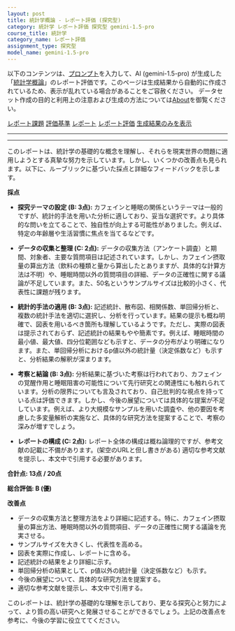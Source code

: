 ```yaml
---
layout: post
title: 統計学概論 - レポート評価 (探究型)
category: 統計学 レポート評価 探究型 gemini-1.5-pro
course_title: 統計学
category_name: レポート評価
assignment_type: 探究型
model_name: gemini-1.5-pro
---
```


以下のコンテンツは、[プロンプト](http://127.0.0.1:8000/generated/統計学/gemini-1.5-pro/prompt_レポート評価-探究型.md)を入力して、AI (gemini-1.5-pro) が生成した「[統計学概論](/contents/統計学/)」のレポート評価です。このページは生成結果から自動的に作成されているため、表示が乱れている場合があることをご容赦ください。
データセット作成の目的と利用上の注意および生成の方法については[About](/About)を御覧ください。

[レポート課題](../レポート課題-探究型)
[評価基準](../評価基準-探究型)
[レポート](../レポート-探究型)
[レポート評価](../レポート評価-探究型)
[生成結果のみを表示](http://127.0.0.1:8000/generated/統計学/gemini-1.5-pro/レポート評価-探究型.md)
  

***
***
  
このレポートは、統計学の基礎的な概念を理解し、それらを現実世界の問題に適用しようとする真摯な努力を示しています。しかし、いくつかの改善点も見られます。以下に、ルーブリックに基づいた採点と詳細なフィードバックを示します。

**採点**

* **探究テーマの設定 (B: 3点):** カフェインと睡眠の関係というテーマは一般的ですが、統計的手法を用いた分析に適しており、妥当な選択です。より具体的な問いを立てることで、独自性が向上する可能性がありました。例えば、特定の年齢層や生活習慣に焦点を当てるなどです。

* **データの収集と整理 (C: 2点):** データの収集方法（アンケート調査）と期間、対象者、主要な質問項目は記述されています。しかし、カフェイン摂取量の算出方法（飲料の種類と量から算出したとありますが、具体的な計算方法は不明）や、睡眠時間以外の質問項目の詳細、データの正確性に関する議論が不足しています。また、50名というサンプルサイズは比較的小さく、代表性に課題が残ります。

* **統計的手法の適用 (B: 3点):** 記述統計、散布図、相関係数、単回帰分析と、複数の統計手法を適切に選択し、分析を行っています。結果の提示も概ね明確で、図表を用いるべき箇所も理解しているようです。ただし、実際の図表は提示されておらず、記述統計の結果もやや簡素です。例えば、睡眠時間の最小値、最大値、四分位範囲なども示すと、データの分布がより明確になります。また、単回帰分析におけるp値以外の統計量（決定係数など）も示すと、分析結果の解釈が深まります。

* **考察と結論 (B: 3点):** 分析結果に基づいた考察は行われており、カフェインの覚醒作用と睡眠阻害の可能性について先行研究との関連性にも触れられています。分析の限界についても言及されており、自己批判的な視点を持っている点は評価できます。しかし、今後の展望については具体的な提案が不足しています。例えば、より大規模なサンプルを用いた調査や、他の要因を考慮した多変量解析の実施など、具体的な研究方法を提案することで、考察の深みが増すでしょう。

* **レポートの構成 (C: 2点):** レポート全体の構成は概ね論理的ですが、参考文献の記載に不備があります。(架空のURLと但し書きがある)  適切な参考文献を提示し、本文中で引用する必要があります。

**合計点: 13点 / 20点**

**総合評価: B (優)**

**改善点**

* データの収集方法と整理方法をより詳細に記述する。特に、カフェイン摂取量の算出方法、睡眠時間以外の質問項目、データの正確性に関する議論を充実させる。
* サンプルサイズを大きくし、代表性を高める。
* 図表を実際に作成し、レポートに含める。
* 記述統計の結果をより詳細に示す。
* 単回帰分析の結果として、p値以外の統計量（決定係数など）も示す。
* 今後の展望について、具体的な研究方法を提案する。
* 適切な参考文献を提示し、本文中で引用する。


このレポートは、統計学の基礎的な理解を示しており、更なる探究心と努力によって、より質の高い研究へと発展させることができるでしょう。上記の改善点を参考に、今後の学習に役立ててください。
